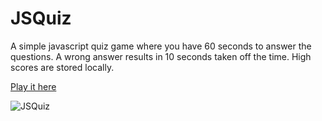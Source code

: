 # JSQuiz

A simple javascript quiz game where you have 60 seconds to answer the questions. A wrong answer results in 10 seconds taken off the time. High scores are stored locally.

[Play it here](https://rytc.github.io/JSQuiz/)

<img src="https://rytc.io/images/jsquiz.png" alt="JSQuiz">